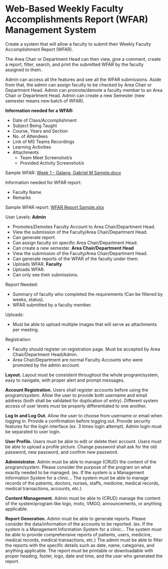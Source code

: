 # Web-Based Weekly Faculty Accomplishments Report (WFAR) Management System

Create a system that will allow a faculty to submit their Weekly Faculty Accomplishment Report (WFAR).

The Area Chair or Department Head can then view, give a comment, create a report, filter, search, and print the submitted WFAR by the faculty assigned to them.

Admin can access all the features and see all the WFAR submissions. Aside from that, the admin can assign faculty to be checked by Area Chair or Department Head. Admin can promote/demote a faculty member to an Area Chair or Department Head. Admin can create a new Semester (new semester means new batch of WFAR).

**Information needed for a WFAR:**

- Date of Class/Accomplishment
- Subject Being Taught
- Course, Years and Section
- No. of Attendees
- Link of MS Teams Recordings
- Learning Activities
- Attachments
    - Team Meet Screenshot/s
    - Provided Activity Screenshot/s

Sample WFAR:
[Week 1 - Galang, Gabriel M Sample.docx](https://bulsumain-my.sharepoint.com/:w:/g/personal/gabriel_galang_bulsumain_onmicrosoft_com/EbJl_LeZVQpDoWbznpziUwQBsXjdVlHMdFJ-mTcxmKRL1Q?rtime=56_1Q5oX2kg)

Information needed for WFAR report:
- Faculty Name
- Remarks

Sample WFAR report:
[WFAR Report Sample.xlsx](https://bulsumain-my.sharepoint.com/:x:/g/personal/gabriel_galang_bulsumain_onmicrosoft_com/EWM_dORvgYJJmlGWA7SMtx0BhX2mPeA1yftQ9G_bDsSptg?e=iWijtu)

User Levels:
**Admin**
- Promotes/Demotes Faculty Account to Area Chair/Department Head.
- View the submission of the Faculty/Area Chair/Department Head.
- Can generate report.
- Can assign faculty on specific Area Chair/Department Head.
- Can create a new semester.
**Area Chair/Department Head**
- View the submission of the Faculty/Area Chair/Department Head.
- Can generate reports of the WFAR of the faculty under them.
- Uploads WFAR.
**Faculty**
- Uploads WFAR.
- Can only see their submissions.

Report Needed:
- Summary of faculty who completed the requirements (Can be filtered by weeks, status).
- WFAR submitted by a faculty member.

Uploads:
- Must be able to upload multiple images that will serve as attachments per meeting.

Registration:
- Faculty should register on registration page. Must be accepted by Area Chair/Department Head/Admin.
- Area Chair/Department are normal Faculty Accounts who were promoted by the admin account.


**Layout.** Layout must be consistent throughout the whole program/system, easy to navigate, with proper alert and prompt messages.

**Account Registration.** Users shall register accounts before using the program/system. Allow the user to provide both username and email address (both shall be validated for duplication of entry). Different system access of user levels must be properly differentiated to one another.

**Log In and Log Out.** Allow the user to choose from username or email when logging in. Provide a confirmation before logging out. Provide security features for the login interface (ex. 3 times login attempt). Admin login must be separated to user login.

**User Profile.** Users must be able to edit or delete their account. Users must be able to upload a profile picture. Change password shall ask for the old password, new password, and confirm new password.

**Administrator.** Admin must be able to manage (CRUD) the content of the program/system. Please consider the purpose of the program on what exactly needed to be managed.
(ex. If the system is a Management Information System for a clinic… The system must be able to manage records of the patients, doctors, nurses, staffs, medicine, medical records, medical transactions, accounts, etc.)

**Content Management.** Admin must be able to (CRUD) manage the content of the system/program like logo, moto, VMGO, announcements, or anything applicable.

**Report Generation.** Admin must be able to generate reports. Please consider the data/information of the accounts to be reported.
(ex. If the system is a Management Information System for a clinic… The system must be able to provide comprehensive reports of patients, users, medicine, medical records, medical transactions, etc.)
The admin must be able to filter the reports with the specific details such as date, name, categories, and anything applicable.
The report must be printable or downloadable with proper heading, footer, logo, date and time, and the user who generated the report.
